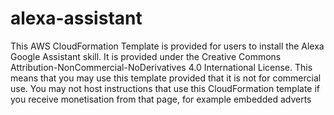 # alexa-assistant
This AWS CloudFormation Template is provided for users to install the Alexa Google Assistant skill. It is provided under the Creative Commons Attribution-NonCommercial-NoDerivatives 4.0 International License. This means that you may use this template provided that it is not for commercial use. You may not host instructions that use this CloudFormation template if you receive monetisation from that page, for example embedded adverts
